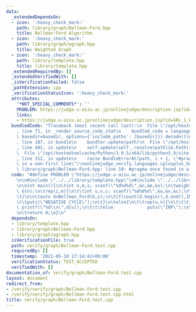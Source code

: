 ```yaml
---
data:
  _extendedDependsOn:
  - icon: ':heavy_check_mark:'
    path: library/graph/Bellman-Ford.hpp
    title: Bellman-Ford Algorithm
  - icon: ':heavy_check_mark:'
    path: library/graph/wgraph.hpp
    title: Weighted Graph
  - icon: ':heavy_check_mark:'
    path: library/template.hpp
    title: library/template.hpp
  _extendedRequiredBy: []
  _extendedVerifiedWith: []
  _isVerificationFailed: false
  _pathExtension: cpp
  _verificationStatusIcon: ':heavy_check_mark:'
  attributes:
    '*NOT_SPECIAL_COMMENTS*': ''
    PROBLEM: https://judge.u-aizu.ac.jp/onlinejudge/description.jsp?id=GRL_1_B
    links:
    - https://judge.u-aizu.ac.jp/onlinejudge/description.jsp?id=GRL_1_B
  bundledCode: "Traceback (most recent call last):\n  File \"/opt/hostedtoolcache/Python/3.9.5/x64/lib/python3.9/site-packages/onlinejudge_verify/documentation/build.py\"\
    , line 71, in _render_source_code_stat\n    bundled_code = language.bundle(stat.path,\
    \ basedir=basedir, options={'include_paths': [basedir]}).decode()\n  File \"/opt/hostedtoolcache/Python/3.9.5/x64/lib/python3.9/site-packages/onlinejudge_verify/languages/cplusplus.py\"\
    , line 187, in bundle\n    bundler.update(path)\n  File \"/opt/hostedtoolcache/Python/3.9.5/x64/lib/python3.9/site-packages/onlinejudge_verify/languages/cplusplus_bundle.py\"\
    , line 401, in update\n    self.update(self._resolve(pathlib.Path(included), included_from=path))\n\
    \  File \"/opt/hostedtoolcache/Python/3.9.5/x64/lib/python3.9/site-packages/onlinejudge_verify/languages/cplusplus_bundle.py\"\
    , line 312, in update\n    raise BundleErrorAt(path, i + 1, \"#pragma once found\
    \ in a non-first line\")\nonlinejudge_verify.languages.cplusplus_bundle.BundleErrorAt:\
    \ library/graph/Bellman-Ford.hpp: line 10: #pragma once found in a non-first line\n"
  code: "#define PROBLEM \"https://judge.u-aizu.ac.jp/onlinejudge/description.jsp?id=GRL_1_B\"\
    \n\n#include \"../../library/template.hpp\"\n#include \"../../library/graph/Bellman-Ford.hpp\"\
    \n\nint main(){\n\tint n,m,s; scanf(\"%d%d%d\",&n,&m,&s);\n\tweighted_graph<int>\
    \ G(n);\n\trep(i,m){\n\t\tint u,v,c; scanf(\"%d%d%d\",&u,&v,&c);\n\t\tadd_directed_edge(G,u,v,c);\n\
    \t}\n\n\tauto d=Bellman_Ford(G,s);\n\tif(count(d.begin(),d.end(),INT_MIN)>0){\n\
    \t\tputs(\"NEGATIVE CYCLE\");\n\t}\n\telse{\n\t\trep(u,n){\n\t\t\tif(d[u]<INT_MAX)\
    \ printf(\"%d\\n\",d[u]);\n\t\t\telse             puts(\"INF\");\n\t\t}\n\t}\n\
    \n\treturn 0;\n}\n"
  dependsOn:
  - library/template.hpp
  - library/graph/Bellman-Ford.hpp
  - library/graph/wgraph.hpp
  isVerificationFile: true
  path: verify/graph/Bellman-Ford.test.cpp
  requiredBy: []
  timestamp: '2021-05-10 17:14:41+09:00'
  verificationStatus: TEST_ACCEPTED
  verifiedWith: []
documentation_of: verify/graph/Bellman-Ford.test.cpp
layout: document
redirect_from:
- /verify/verify/graph/Bellman-Ford.test.cpp
- /verify/verify/graph/Bellman-Ford.test.cpp.html
title: verify/graph/Bellman-Ford.test.cpp
---
```

